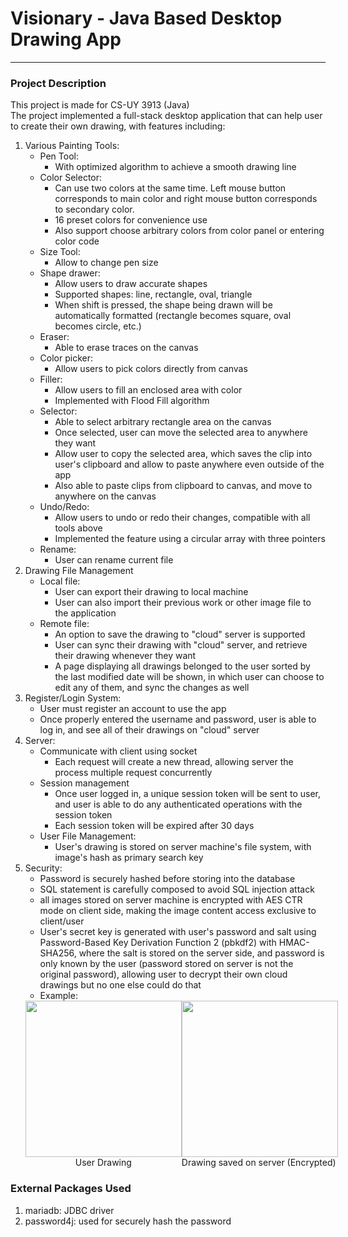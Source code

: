 
# Visionary - Java Based Desktop Drawing App

---

### Project Description

This project is made for CS-UY 3913 (Java)\
The project implemented a full-stack desktop application that can help user to create their own drawing, with features including:

1. Various Painting Tools:
    - Pen Tool:
        - With optimized algorithm to achieve a smooth drawing line
    - Color Selector:
        - Can use two colors at the same time. Left mouse button corresponds to main color and right mouse button corresponds to secondary color.
        - 16 preset colors for convenience use
        - Also support choose arbitrary colors from color panel or entering color code
    - Size Tool:
        - Allow to change pen size
    - Shape drawer:
        - Allow users to draw accurate shapes
        - Supported shapes: line, rectangle, oval, triangle
        - When shift is pressed, the shape being drawn will be automatically formatted (rectangle becomes square, oval becomes circle, etc.)
    - Eraser:
        - Able to erase traces on the canvas
    - Color picker:
        - Allow users to pick colors directly from canvas
    - Filler:
        - Allow users to fill an enclosed area with color
        - Implemented with Flood Fill algorithm
    - Selector:
        - Able to select arbitrary rectangle area on the canvas
        - Once selected, user can move the selected area to anywhere they want
        - Allow user to copy the selected area, which saves the clip into user's clipboard and allow to paste anywhere even outside of the app
        - Also able to paste clips from clipboard to canvas, and move to anywhere on the canvas
    - Undo/Redo:
        - Allow users to undo or redo their changes, compatible with all tools above
        - Implemented the feature using a circular array with three pointers
    - Rename:
        - User can rename current file
2. Drawing File Management
    - Local file:
        - User can export their drawing to local machine
        - User can also import their previous work or other image file to the application
    - Remote file:
        - An option to save the drawing to "cloud" server is supported
        - User can sync their drawing with "cloud" server, and retrieve their drawing whenever they want
        - A page displaying all drawings belonged to the user sorted by the last modified date will be shown, in which user can choose to edit any of them, and sync the changes as well
3. Register/Login System:
    - User must register an account to use the app
    - Once properly entered the username and password, user is able to log in, and see all of their drawings on "cloud" server
4. Server:
    - Communicate with client using socket
        - Each request will create a new thread, allowing server the process multiple request concurrently
    - Session management
        - Once user logged in, a unique session token will be sent to user, and user is able to do any authenticated operations with the session token
        - Each session token will be expired after 30 days
    - User File Management:
        - User's drawing is stored on server machine's file system, with image's hash as primary search key
5. Security:
    - Password is securely hashed before storing into the database
    - SQL statement is carefully composed to avoid SQL injection attack
    - all images stored on server machine is encrypted with AES CTR mode on client side, making the image content access exclusive to client/user
    - User's secret key is generated with user's password and salt using Password-Based Key Derivation Function 2 (pbkdf2) with HMAC-SHA256, where the salt is stored on the server side, and password is only known by the user (password stored on server is not the original password), allowing user to decrypt their own cloud drawings but no one else could do that
    - Example:
	<div style="display: flex; justify-content: space-around;">
	    <div style="display: flex; flex-direction: column; text-align: center;">
		    <img src="https://user-images.githubusercontent.com/53324229/236570351-95bdc8ec-1576-4de6-a983-5d8cad9282ca.png" width="250">
			<span>User Drawing</span>
	    </div>
	    <div style="display: flex; flex-direction: column;">
		    <img src="https://user-images.githubusercontent.com/53324229/236570411-4e855474-c8bf-45ba-a599-3761e53eacb3.png" width="250">
			<span>Drawing saved on server (Encrypted)</span>
	    </div>
	</div>

### External Packages Used

1. mariadb: JDBC driver
2. password4j: used for securely hash the password
